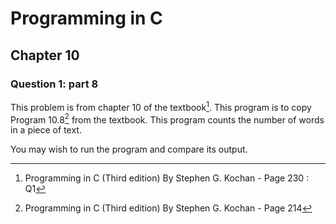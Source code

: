 # Programming in C
## Chapter 10
### Question 1: part 8

This problem is from chapter 10 of the textbook[^1]. This program is to copy Program 10.8[^2] from the textbook. This program counts the number of words in a piece of text.

You may wish to run the program and compare its output.


[^1]: Programming in C (Third edition) By Stephen G. Kochan - Page 230 : Q1
[^2]: Programming in C (Third edition) By Stephen G. Kochan - Page 214